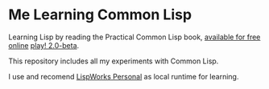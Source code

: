 # Me Learning Common Lisp

Learning Lisp by reading the Practical Common Lisp book, [available for free online](http://www.gigamonkeys.com/book/)
[play! 2.0-beta](http://www.playframework.org/2.0).

This repository includes all my experiments with Common Lisp.

I use and recomend [LispWorks Personal](http://www.lispworks.com/) as local runtime for learning.